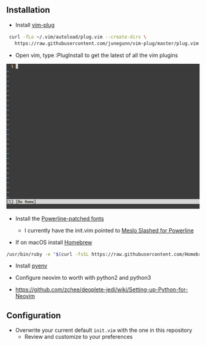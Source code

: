 ## Installation

* Install [vim-plug](https://github.com/junegunn/vim-plug)
```bash
 curl -fLo ~/.vim/autoload/plug.vim --create-dirs \
   https://raw.githubusercontent.com/junegunn/vim-plug/master/plug.vim
```
* Open vim, type :PlugInstall to get the latest of all the vim plugins

![vim-plug](https://raw.githubusercontent.com/junegunn/i/master/vim-plug/installer.gif)

* Install the [Powerline-patched fonts](https://github.com/powerline/fonts)
  * I currently have the init.vim pointed to [Meslo Slashed for Powerline](https://github.com/powerline/fonts/blob/master/Meslo%20Slashed/Meslo%20LG%20S%20Regular%20for%20Powerline.ttf)

* If on macOS install [Homebrew](https://brew.sh/)
```bash
/usr/bin/ruby -e "$(curl -fsSL https://raw.githubusercontent.com/Homebrew/install/master/install)"
```

* Install [pyenv](https://github.com/pyenv/pyenv)

* Configure neovim to worth with python2 and python3
 * https://github.com/zchee/deoplete-jedi/wiki/Setting-up-Python-for-Neovim

## Configuration

 * Overwrite your current default `init.vim` with the one in this repository
   * Review and customize to your preferences
